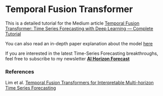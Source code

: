 # Temporal Fusion Transformer  

This is a detailed tutorial for the Medium article [Temporal Fusion Transformer: Time Series Forecasting with Deep Learning — Complete Tutorial](https://medium.com/p/d32c1e51cd91)  

You can also read an in-depth paper explanation about the model [here](https://medium.com/p/5aa17beb621)  

If you are interested in the latest Time-Series Forecasting breakthroughs, feel free to subscribe to my newsletter **[AI Horizon Forecast](https://aihorizonforecast.substack.com/)**  


### References
Lim et al. [Temporal Fusion Transformers for Interpretable Multi-horizon Time Series Forecasting](https://arxiv.org/pdf/1912.09363.pdf)
